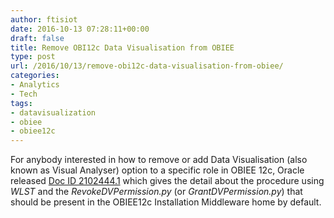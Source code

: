 ```yaml
---
author: ftisiot
date: 2016-10-13 07:28:11+00:00
draft: false
title: Remove OBI12c Data Visualisation from OBIEE
type: post
url: /2016/10/13/remove-obi12c-data-visualisation-from-obiee/
categories:
- Analytics
- Tech
tags:
- datavisualization
- obiee
- obiee12c
---
```


For anybody interested in how to remove or add Data Visualisation (also known as Visual Analyser)  option to a specific role in OBIEE 12c, Oracle released [Doc ID 2102444.1](https://support.oracle.com/epmos/faces/SearchDocDisplay?_adf.ctrl-state=oxlq9igqe_9&_afrLoop=368341663992727) which gives the detail about the procedure using _WLST_ and the _RevokeDVPermission.py_ (or _GrantDVPermission.py_) that should be present in the OBIEE12c Installation Middleware home by default.
